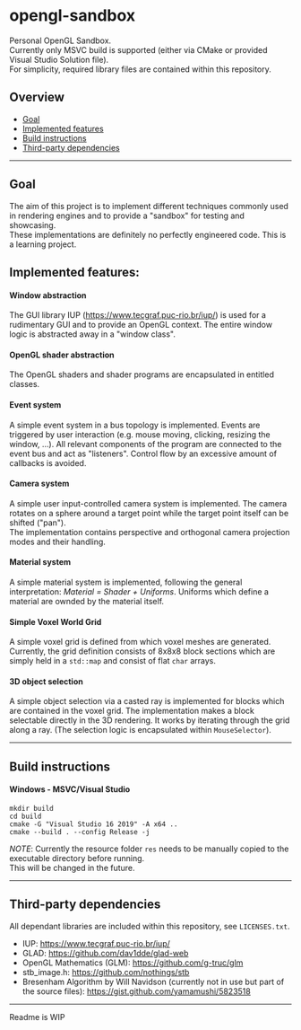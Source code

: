 # opengl-sandbox    
Personal OpenGL Sandbox.    
Currently only MSVC build is supported (either via CMake or provided Visual Studio Solution file).    
For simplicity, required library files are contained within this repository.    

## Overview    
- [Goal](##goal)
- [Implemented features](##implemented-features)
- [Build instructions](##build-instructions)
- [Third-party dependencies](##third-party-dependencies)

---

## Goal   
The aim of this project is to implement different techniques commonly used in rendering engines and to provide a "sandbox" 
for testing and showcasing.  
These implementations are definitely no perfectly engineered code. This is a learning project.

## Implemented features:   
#### Window abstraction    

The GUI library IUP (<https://www.tecgraf.puc-rio.br/iup/>) is used for a rudimentary GUI and to provide an OpenGL context.
The entire window logic is abstracted away in a "window class".

#### OpenGL shader abstraction   
The OpenGL shaders and shader programs are encapsulated in entitled classes.

#### Event system   
A simple event system in a bus topology is implemented. Events are triggered by user interaction (e.g. mouse moving, clicking, 
resizing the window, ...). 
All relevant components of the program are connected to the event bus and act as "listeners". Control flow by an excessive amount of 
callbacks is avoided.

#### Camera system   
A simple user input-controlled camera system is implemented. The camera rotates on a sphere around a target point while
the target point itself can be shifted ("pan").   
The implementation contains perspective and orthogonal camera projection modes and their handling.

#### Material system   
A simple material system is implemented, following the general interpretation: *Material = Shader + Uniforms*.
Uniforms which define a material are ownded by the material itself.

#### Simple Voxel World Grid   
A simple voxel grid is defined from which voxel meshes are generated. 
Currently, the grid definition consists of 8x8x8 block sections which are simply held in a `std::map` and consist of flat `char` arrays.

#### 3D object selection    
A simple object selection via a casted ray is implemented for blocks which are contained in the voxel grid. 
The implementation makes a block selectable directly in the 3D rendering. It works by iterating through the grid along a ray.
(The selection logic is encapsulated within `MouseSelector`).

---
## Build instructions
#### Windows - MSVC/Visual Studio
```
mkdir build
cd build
cmake -G "Visual Studio 16 2019" -A x64 ..
cmake --build . --config Release -j
```

*NOTE*: Currently the resource folder `res` needs to be manually copied to the executable directory before running.    
This will be changed in the future.

---

## Third-party dependencies   
All dependant libraries are included within this repository, see `LICENSES.txt`.   

- IUP: <https://www.tecgraf.puc-rio.br/iup/>
- GLAD: <https://github.com/dav1dde/glad-web>
- OpenGL Mathematics (GLM): <https://github.com/g-truc/glm>
- stb_image.h: <https://github.com/nothings/stb>
- Bresenham Algorithm by Will Navidson (currently not in use but part of the source files): <https://gist.github.com/yamamushi/5823518>
---
Readme is WIP
